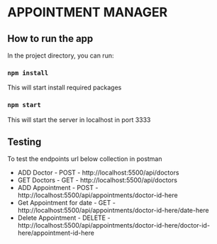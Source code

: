 # APPOINTMENT MANAGER 

## How to run the app

In the project directory, you can run:

### `npm install`

This will start install required packages

### `npm start`

This will start the server in localhost in port 3333

## Testing

To test the endpoints url below collection in postman

 - ADD Doctor - POST - http://localhost:5500/api/doctors
 - GET Doctors - GET - http://localhost:5500/api/doctors
 - ADD Appointment - POST - http://localhost:5500/api/appointments/doctor-id-here
 - Get Appointment for date - GET - http://localhost:5500/api/appointments/doctor-id-here/date-here
 - Delete Appointment - DELETE - http://localhost:5500/api/appointments/doctor-id-here/doctor-id-here/appointment-id-here